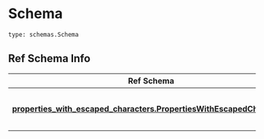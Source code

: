 # Schema
```
type: schemas.Schema
```

## Ref Schema Info
Ref Schema | Input Type | Output Type
---------- | ---------- | -----------
[**properties_with_escaped_characters.PropertiesWithEscapedCharacters**](../../../../../../../../../components/schema/properties_with_escaped_characters.md) | [properties_with_escaped_characters.PropertiesWithEscapedCharactersDictInput](../../../../../../../../../components/schema/properties_with_escaped_characters.md#propertieswithescapedcharactersdictinput), [properties_with_escaped_characters.PropertiesWithEscapedCharactersDict](../../../../../../../../../components/schema/properties_with_escaped_characters.md#propertieswithescapedcharactersdict), str, datetime.date, datetime.datetime, uuid.UUID, int, float, bool, None, list, tuple, bytes, io.FileIO, io.BufferedReader | [properties_with_escaped_characters.PropertiesWithEscapedCharactersDict](../../../../../../../../../components/schema/properties_with_escaped_characters.md#propertieswithescapedcharactersdict), str, float, int, bool, None, tuple, bytes, io.FileIO
